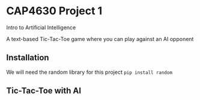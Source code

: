 # CAP4630 Project 1
Intro to Artificial Intelligence

A text-based Tic-Tac-Toe game where you can play against an AI opponent

## Installation

We will need the random library for this project
```pip install random```

## Tic-Tac-Toe with AI


